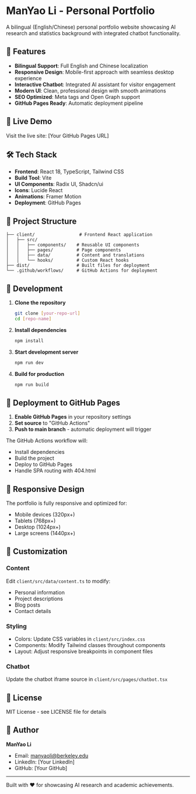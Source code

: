 # ManYao Li - Personal Portfolio

A bilingual (English/Chinese) personal portfolio website showcasing AI research and statistics background with integrated chatbot functionality.

## 🌟 Features

- **Bilingual Support**: Full English and Chinese localization
- **Responsive Design**: Mobile-first approach with seamless desktop experience
- **Interactive Chatbot**: Integrated AI assistant for visitor engagement
- **Modern UI**: Clean, professional design with smooth animations
- **SEO Optimized**: Meta tags and Open Graph support
- **GitHub Pages Ready**: Automatic deployment pipeline

## 🚀 Live Demo

Visit the live site: [Your GitHub Pages URL]

## 🛠️ Tech Stack

- **Frontend**: React 18, TypeScript, Tailwind CSS
- **Build Tool**: Vite
- **UI Components**: Radix UI, Shadcn/ui
- **Icons**: Lucide React
- **Animations**: Framer Motion
- **Deployment**: GitHub Pages

## 📁 Project Structure

```
├── client/                 # Frontend React application
│   ├── src/
│   │   ├── components/    # Reusable UI components
│   │   ├── pages/         # Page components
│   │   ├── data/          # Content and translations
│   │   └── hooks/         # Custom React hooks
├── dist/                  # Built files for deployment
└── .github/workflows/     # GitHub Actions for deployment
```

## 🔧 Development

1. **Clone the repository**
   ```bash
   git clone [your-repo-url]
   cd [repo-name]
   ```

2. **Install dependencies**
   ```bash
   npm install
   ```

3. **Start development server**
   ```bash
   npm run dev
   ```

4. **Build for production**
   ```bash
   npm run build
   ```

## 🚀 Deployment to GitHub Pages

1. **Enable GitHub Pages** in your repository settings
2. **Set source** to "GitHub Actions"
3. **Push to main branch** - automatic deployment will trigger

The GitHub Actions workflow will:
- Install dependencies
- Build the project
- Deploy to GitHub Pages
- Handle SPA routing with 404.html

## 📱 Responsive Design

The portfolio is fully responsive and optimized for:
- Mobile devices (320px+)
- Tablets (768px+)
- Desktop (1024px+)
- Large screens (1440px+)

## 🎨 Customization

### Content
Edit `client/src/data/content.ts` to modify:
- Personal information
- Project descriptions
- Blog posts
- Contact details

### Styling
- Colors: Update CSS variables in `client/src/index.css`
- Components: Modify Tailwind classes throughout components
- Layout: Adjust responsive breakpoints in component files

### Chatbot
Update the chatbot iframe source in `client/src/pages/chatbot.tsx`

## 📄 License

MIT License - see LICENSE file for details

## 👤 Author

**ManYao Li**
- Email: manyaoli@berkeley.edu
- LinkedIn: [Your LinkedIn]
- GitHub: [Your GitHub]

---

Built with ❤️ for showcasing AI research and academic achievements.
